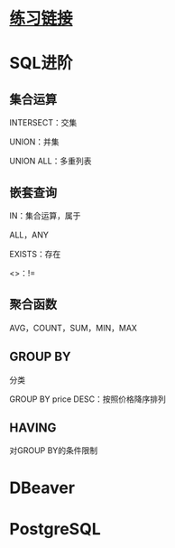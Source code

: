 # [练习链接](https://github.com/wsp1911/BDMI_class_practice/tree/master/6)

# SQL进阶

## 集合运算

INTERSECT：交集

UNION：并集

UNION ALL：多重列表

## 嵌套查询

IN：集合运算，属于

ALL，ANY

EXISTS：存在

<>：!=

## 聚合函数

AVG，COUNT，SUM，MIN，MAX

## GROUP BY

分类

GROUP BY price DESC：按照价格降序排列

## HAVING

对GROUP BY的条件限制

# DBeaver

# PostgreSQL



